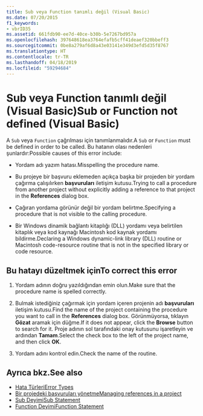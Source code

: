 ```yaml
---
title: Sub veya Function tanımlı değil (Visual Basic)
ms.date: 07/20/2015
f1_keywords:
- vbrID35
ms.assetid: 661fdb90-ee7d-40ce-b30b-5e7267bd957a
ms.openlocfilehash: 397648618ea3764efafb5cff41deaef320bbeff3
ms.sourcegitcommit: 0be8a279af6d8a43e03141e349d3efd5d35f8767
ms.translationtype: HT
ms.contentlocale: tr-TR
ms.lasthandoff: 04/18/2019
ms.locfileid: "59294684"
---
```

# <a name="sub-or-function-not-defined-visual-basic"></a><span data-ttu-id="2264e-102">Sub veya Function tanımlı değil (Visual Basic)</span><span class="sxs-lookup"><span data-stu-id="2264e-102">Sub or Function not defined (Visual Basic)</span></span>
<span data-ttu-id="2264e-103">A `Sub` veya `Function` çağrılması için tanımlanmalıdır.</span><span class="sxs-lookup"><span data-stu-id="2264e-103">A `Sub` or `Function` must be defined in order to be called.</span></span> <span data-ttu-id="2264e-104">Bu hatanın olası nedenleri şunlardır:</span><span class="sxs-lookup"><span data-stu-id="2264e-104">Possible causes of this error include:</span></span>  
  
-   <span data-ttu-id="2264e-105">Yordam adı yazım hatası.</span><span class="sxs-lookup"><span data-stu-id="2264e-105">Misspelling the procedure name.</span></span>  
  
-   <span data-ttu-id="2264e-106">Bu projeye bir başvuru eklemeden açıkça başka bir projeden bir yordam çağırma çalışılırken **başvuruları** iletişim kutusu.</span><span class="sxs-lookup"><span data-stu-id="2264e-106">Trying to call a procedure from another project without explicitly adding a reference to that project in the **References** dialog box.</span></span>  
  
-   <span data-ttu-id="2264e-107">Çağıran yordama görünür değil bir yordam belirtme.</span><span class="sxs-lookup"><span data-stu-id="2264e-107">Specifying a procedure that is not visible to the calling procedure.</span></span>  
  
-   <span data-ttu-id="2264e-108">Bir Windows dinamik bağlantı kitaplığı (DLL) yordamı veya belirtilen kitaplık veya kod kaynağı Macintosh kod kaynak yordamı bildirme.</span><span class="sxs-lookup"><span data-stu-id="2264e-108">Declaring a Windows dynamic-link library (DLL) routine or Macintosh code-resource routine that is not in the specified library or code resource.</span></span>  
  
## <a name="to-correct-this-error"></a><span data-ttu-id="2264e-109">Bu hatayı düzeltmek için</span><span class="sxs-lookup"><span data-stu-id="2264e-109">To correct this error</span></span>  
  
1. <span data-ttu-id="2264e-110">Yordam adının doğru yazıldığından emin olun.</span><span class="sxs-lookup"><span data-stu-id="2264e-110">Make sure that the procedure name is spelled correctly.</span></span>  
  
2. <span data-ttu-id="2264e-111">Bulmak istediğiniz çağırmak için yordam içeren projenin adı **başvuruları** iletişim kutusu.</span><span class="sxs-lookup"><span data-stu-id="2264e-111">Find the name of the project containing the procedure you want to call in the **References** dialog box.</span></span> <span data-ttu-id="2264e-112">Görünmüyorsa, tıklayın **Gözat** aramak için düğme.</span><span class="sxs-lookup"><span data-stu-id="2264e-112">If it does not appear, click the **Browse** button to search for it.</span></span> <span data-ttu-id="2264e-113">Proje adının sol tarafındaki onay kutusunu işaretleyin ve ardından **Tamam**.</span><span class="sxs-lookup"><span data-stu-id="2264e-113">Select the check box to the left of the project name, and then click **OK**.</span></span>  
  
3. <span data-ttu-id="2264e-114">Yordam adını kontrol edin.</span><span class="sxs-lookup"><span data-stu-id="2264e-114">Check the name of the routine.</span></span>  
  
## <a name="see-also"></a><span data-ttu-id="2264e-115">Ayrıca bkz.</span><span class="sxs-lookup"><span data-stu-id="2264e-115">See also</span></span>

- [<span data-ttu-id="2264e-116">Hata Türleri</span><span class="sxs-lookup"><span data-stu-id="2264e-116">Error Types</span></span>](../../../visual-basic/programming-guide/language-features/error-types.md)
- [<span data-ttu-id="2264e-117">Bir projedeki başvuruları yönetme</span><span class="sxs-lookup"><span data-stu-id="2264e-117">Managing references in a project</span></span>](/visualstudio/ide/managing-references-in-a-project)
- [<span data-ttu-id="2264e-118">Sub Deyimi</span><span class="sxs-lookup"><span data-stu-id="2264e-118">Sub Statement</span></span>](../../../visual-basic/language-reference/statements/sub-statement.md)
- [<span data-ttu-id="2264e-119">Function Deyimi</span><span class="sxs-lookup"><span data-stu-id="2264e-119">Function Statement</span></span>](../../../visual-basic/language-reference/statements/function-statement.md)
